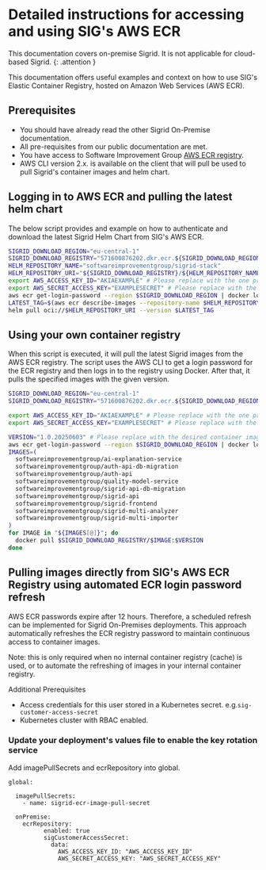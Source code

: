 # Detailed instructions for accessing and using SIG's AWS ECR

This documentation covers on-premise Sigrid. It is not applicable for cloud-based Sigrid.
{: .attention }

This documentation offers useful examples and context on how to use SIG's Elastic Container Registry, hosted on Amazon Web Services (AWS ECR).

## Prerequisites

- You should have already read the other Sigrid On-Premise documentation.
- All pre-requisites from our public documentation are met.
- You have access to Software Improvement Group [AWS ECR registry](571600876202.dkr.ecr.eu-central-1.amazonaws.com/).
- AWS CLI version 2.x. is available on the client that will pull be used to pull Sigrid's container images and helm chart.


## Logging in to AWS ECR and pulling the latest helm chart

The below script provides and example on how to authenticate and download the latest Sigrid Helm Chart from SIG's AWS ECR.

```bash
SIGRID_DOWNLOAD_REGION="eu-central-1"
SIGRID_DOWNLOAD_REGISTRY="571600876202.dkr.ecr.${SIGRID_DOWNLOAD_REGION}.amazonaws.com"
HELM_REPOSITORY_NAME="softwareimprovementgroup/sigrid-stack"
HELM_REPOSITORY_URI="${SIGRID_DOWNLOAD_REGISTRY}/${HELM_REPOSITORY_NAME}"
export AWS_ACCESS_KEY_ID="AKIAEXAMPLE" # Please replace with the one provided by SIG
export AWS_SECRET_ACCESS_KEY="EXAMPLESECRET" # Please replace with the one provided by SIG
aws ecr get-login-password --region $SIGRID_DOWNLOAD_REGION | docker login --username AWS --password-stdin $SIGRID_DOWNLOAD_REGISTRY
LATEST_TAG=$(aws ecr describe-images --repository-name $HELM_REPOSITORY_NAME --region $SIGRID_DOWNLOAD_REGION --query 'sort_by(imageDetails,&imagePushedAt)[-1].imageTags[0]' --output text)
helm pull oci://$HELM_REPOSITORY_URI --version $LATEST_TAG
```

## Using your own container registry

When this script is executed, it will pull the latest Sigrid images from the AWS ECR registry.
The script uses the AWS CLI to get a login password for the ECR registry and then logs in to the registry using Docker.
After that, it pulls the specified images with the given version.

```bash
SIGRID_DOWNLOAD_REGION="eu-central-1"
SIGRID_DOWNLOAD_REGISTRY="571600876202.dkr.ecr.${SIGRID_DOWNLOAD_REGION}.amazonaws.com"

export AWS_ACCESS_KEY_ID="AKIAEXAMPLE" # Please replace with the one provided by SIG
export AWS_SECRET_ACCESS_KEY="EXAMPLESECRET" # Please replace with the one provided by SIG

VERSION="1.0.20250603" # Please replace with the desired container image version
aws ecr get-login-password --region $SIGRID_DOWNLOAD_REGION | docker login --username AWS --password-stdin $SIGRID_DOWNLOAD_REGISTRY
IMAGES=(
  softwareimprovementgroup/ai-explanation-service
  softwareimprovementgroup/auth-api-db-migration
  softwareimprovementgroup/auth-api
  softwareimprovementgroup/quality-model-service
  softwareimprovementgroup/sigrid-api-db-migration
  softwareimprovementgroup/sigrid-api
  softwareimprovementgroup/sigrid-frontend
  softwareimprovementgroup/sigrid-multi-analyzer
  softwareimprovementgroup/sigrid-multi-importer
)
for IMAGE in "${IMAGES[@]}"; do
  docker pull $SIGRID_DOWNLOAD_REGISTRY/$IMAGE:$VERSION
done
```

## Pulling images directly from SIG's AWS ECR Registry using automated ECR login password refresh

AWS ECR passwords expire after 12 hours. Therefore, a scheduled refresh can be implemented for Sigrid On-Premises deployments. This approach automatically refreshes the ECR registry password to maintain continuous access to container images.

Note: this is only required when no internal container registry (cache) is used, or to automate the refreshing of images in your internal container registry.

Additional Prerequisites
- Access credentials for this user stored in a Kubernetes secret. e.g.`sig-customer-access-secret`
- Kubernetes cluster with RBAC enabled.

### Update your deployment's values file to enable the key rotation service

Add imagePullSecrets and ecrRepository into global.

```
global:
  
  imagePullSecrets:
    - name: sigrid-ecr-image-pull-secret

  onPremise:
    ecrRepository:
          enabled: true
          sigCustomerAccessSecret:
            data:
              AWS_ACCESS_KEY_ID: "AWS_ACCESS_KEY_ID"
              AWS_SECRET_ACCESS_KEY: "AWS_SECRET_ACCESS_KEY"
```